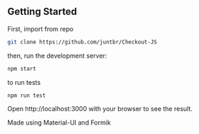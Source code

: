 ## Getting Started

First, import from repo
```bash
git clone https://github.com/juntbr/Checkout-JS
```

then, run the development server:

```bash
npm start
```


to run tests

```bash
npm run test
```

Open http://localhost:3000 with your browser to see the result.

Made using Material-UI and Formik

